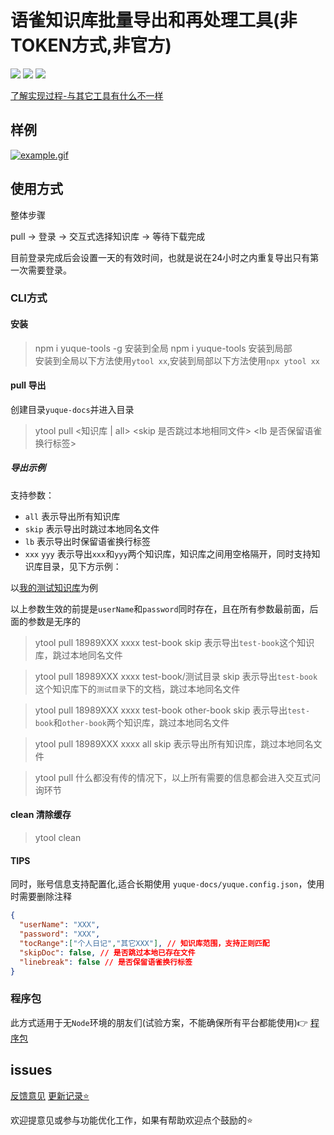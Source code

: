 # 语雀知识库批量导出和再处理工具(非TOKEN方式,非官方)  

![](https://badgen.net/npm/dm/yuque-tools)
![](https://badgen.net/npm/v/yuque-tools)
![](https://badgen.net/npm/node/next)

[了解实现过程-与其它工具有什么不一样](https://github.com/vannvan/yuque-tools/blob/main/ABOUT.md)

## 样例

[![example.gif](https://www.z4a.net/images/2023/05/01/example.gif)](https://www.z4a.net/image/VmUHiO)

## 使用方式

整体步骤

pull -> 登录 -> 交互式选择知识库 -> 等待下载完成

目前登录完成后会设置一天的有效时间，也就是说在24小时之内重复导出只有第一次需要登录。

### CLI方式

#### 安装
>
> npm i yuque-tools -g 安装到全局
> npm i yuque-tools 安装到局部  
> 安装到全局以下方法使用`ytool xx`,安装到局部以下方法使用`npx ytool xx`

#### pull 导出

创建目录`yuque-docs`并进入目录

> ytool pull <知识库 | all> <skip 是否跳过本地相同文件> <lb 是否保留语雀换行标签>

##### 导出示例

支持参数：

- `all` 表示导出所有知识库
- `skip` 表示导出时跳过本地同名文件
- `lb` 表示导出时保留语雀换行标签<br/>
- `xxx` `yyy` 表示导出`xxx`和`yyy`两个知识库，知识库之间用空格隔开，同时支持知识库目录，见下方示例：

以[我的测试知识库](https://www.yuque.com/vannvan/dd67e4)为例

以上参数生效的前提是`userName`和`password`同时存在，且在所有参数最前面，后面的参数是无序的

> ytool pull 18989XXX xxxx test-book skip  表示导出`test-book`这个知识库，跳过本地同名文件

> ytool pull 18989XXX xxxx test-book/测试目录 skip  表示导出`test-book`这个知识库下的`测试目录`下的文档，跳过本地同名文件

> ytool pull 18989XXX xxxx test-book other-book skip 表示导出`test-book`和`other-book`两个知识库，跳过本地同名文件

> ytool pull 18989XXX xxxx all skip 表示导出所有知识库，跳过本地同名文件

> ytool pull 什么都没有传的情况下，以上所有需要的信息都会进入交互式问询环节

#### clean 清除缓存

> ytool clean  

#### TIPS

同时，账号信息支持配置化,适合长期使用  `yuque-docs/yuque.config.json`，使用时需要删除注释

```json
{
  "userName": "XXX",
  "password": "XXX",
  "tocRange":["个人日记","其它XXX"], // 知识库范围，支持正则匹配
  "skipDoc": false, // 是否跳过本地已存在文件
  "linebreak": false // 是否保留语雀换行标签
}
```

### 程序包

此方式适用于无`Node`环境的朋友们(试验方案，不能确保所有平台都能使用)👉
[程序包](https://github.com/vannvan/yuque-tools/releases/tag/v1.0.0-beta)

## issues

[反馈意见](https://github.com/vannvan/yuque-tools/issues)
[更新记录⭐️](https://github.com/vannvan/yuque-tools/issues/9)

欢迎提意见或参与功能优化工作，如果有帮助欢迎点个鼓励的⭐️

